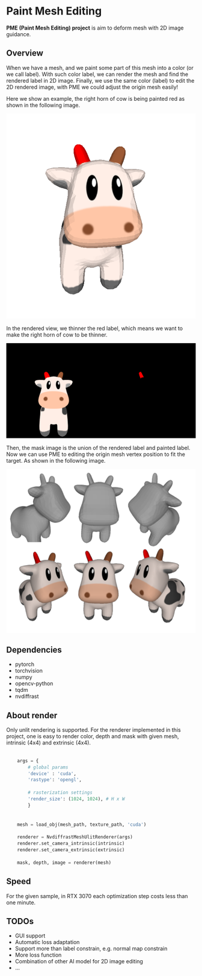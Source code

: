 # Paint Mesh Editing

__PME (Paint Mesh Editing) project__ is aim to deform mesh with 2D image guidance.

## Overview
When we have a mesh, and we paint some part of this mesh into a color (or we call label). With such color label, we can render the mesh and find the rendered label in 2D image. Finally, we use the same color (label) to edit the 2D rendered image, with PME we could adjust the origin mesh easily!

Here we show an example, the right horn of cow is being painted red as shown in the following image.

![Labeled Mesh](./PICS/RedLabel.png)

In the rendered view, we thinner the red label, which means we want to make the right horn of cow to be thinner.

![Paint Example](./PICS/paint_example.png)

Then, the mask image is the union of the rendered label and painted label. Now we can use PME to editing the origin mesh vertex position to fit the target. As shown in the following image.

![PME](./PICS/output.png)

## Dependencies
* pytorch
* torchvision
* numpy
* opencv-python
* tqdm
* nvdiffrast

## About render
Only unlit rendering is supported. For the renderer implemented in this project, one is easy to render color, depth and mask with given mesh, intrinsic (4x4) and extrinsic (4x4).

```python

    args = {
        # global params
        'device' : 'cuda',
        'rastype': 'opengl',

        # rasterization settings
        'render_size': (1024, 1024), # H x W
        }


    mesh = load_obj(mesh_path, texture_path, 'cuda')

    renderer = NvdiffrastMeshUlitRenderer(args)
    renderer.set_camera_intrinsic(intrinsic)
    renderer.set_camera_extrinsic(extrinsic)

    mask, depth, image = renderer(mesh)


```

## Speed
For the given sample, in RTX 3070 each optimization step costs less than one minute.


## TODOs

* GUI support
* Automatic loss adaptation
* Support more than label constrain, e.g. normal map constrain
* More loss function
* Combination of other AI model for 2D image editing
* ...